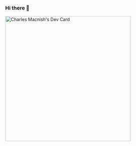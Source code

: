 ### Hi there 👋

<!--
**annias/annias** is a ✨ _special_ ✨ repository because its `README.md` (this file) appears on your GitHub profile.

Here are some ideas to get you started:

- 🔭 I’m currently working on ...
- 🌱 I’m currently learning ...
- 👯 I’m looking to collaborate on ...
- 🤔 I’m looking for help with ...
- 💬 Ask me about ...
- 📫 How to reach me: ...
- 😄 Pronouns: ...
- ⚡ Fun fact: ...
-->
<a href="https://app.daily.dev/annias"><img src="https://api.daily.dev/devcards/6a50a3281709449481c72bd9a5da7a45.png?r=p54" width="400" alt="Charles Macnish's Dev Card"/></a>
